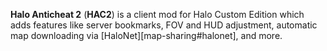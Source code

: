 **Halo Anticheat 2** (**HAC2**) is a client mod for Halo Custom Edition which adds features like server bookmarks, FOV and HUD adjustment, automatic map downloading via [HaloNet][map-sharing#halonet], and more.
